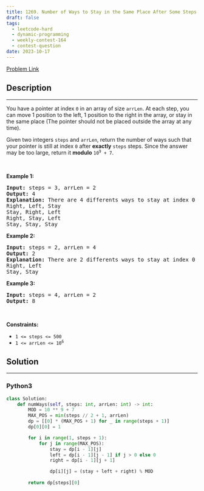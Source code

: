 ```yaml
---
title: 1269. Number of Ways to Stay in the Same Place After Some Steps
draft: false
tags: 
  - leetcode-hard
  - dynamic-programming
  - weekly-contest-164
  - contest-question
date: 2023-10-17
---
```


[Problem Link](https://leetcode.com/problems/number-of-ways-to-stay-in-the-same-place-after-some-steps/)

## Description

---
<p>You have a pointer at index <code>0</code> in an array of size <code>arrLen</code>. At each step, you can move 1 position to the left, 1 position to the right in the array, or stay in the same place (The pointer should not be placed outside the array at any time).</p>

<p>Given two integers <code>steps</code> and <code>arrLen</code>, return the number of ways such that your pointer is still at index <code>0</code> after <strong>exactly</strong> <code>steps</code> steps. Since the answer may be too large, return it <strong>modulo</strong> <code>10<sup>9</sup> + 7</code>.</p>

<p>&nbsp;</p>
<p><strong class="example">Example 1:</strong></p>

<pre>
<strong>Input:</strong> steps = 3, arrLen = 2
<strong>Output:</strong> 4
<strong>Explanation: </strong>There are 4 differents ways to stay at index 0 after 3 steps.
Right, Left, Stay
Stay, Right, Left
Right, Stay, Left
Stay, Stay, Stay
</pre>

<p><strong class="example">Example 2:</strong></p>

<pre>
<strong>Input:</strong> steps = 2, arrLen = 4
<strong>Output:</strong> 2
<strong>Explanation:</strong> There are 2 differents ways to stay at index 0 after 2 steps
Right, Left
Stay, Stay
</pre>

<p><strong class="example">Example 3:</strong></p>

<pre>
<strong>Input:</strong> steps = 4, arrLen = 2
<strong>Output:</strong> 8
</pre>

<p>&nbsp;</p>
<p><strong>Constraints:</strong></p>

<ul>
	<li><code>1 &lt;= steps &lt;= 500</code></li>
	<li><code>1 &lt;= arrLen &lt;= 10<sup>6</sup></code></li>
</ul>


## Solution

---
### Python3
``` py title='number-of-ways-to-stay-in-the-same-place-after-some-steps'
class Solution:
    def numWays(self, steps: int, arrLen: int) -> int:
        MOD = 10 ** 9 + 7
        MAX_POS = min(steps // 2 + 1, arrLen)
        dp = [[0] * (MAX_POS + 1) for _ in range(steps + 1)]
        dp[0][0] = 1

        for i in range(1, steps + 1):
            for j in range(MAX_POS):
                stay = dp[i - 1][j]
                left = dp[i - 1][j - 1] if j > 0 else 0
                right = dp[i - 1][j + 1]

                dp[i][j] = (stay + left + right) % MOD
        
        return dp[steps][0]
```

